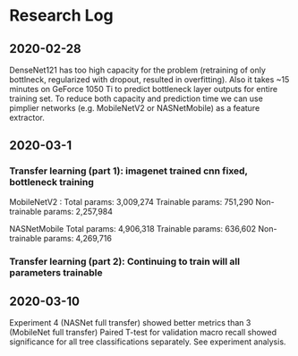 # Research Log

## 2020-02-28

DenseNet121 has too high capacity for the problem (retraining of only bottlneck, regularized with dropout, resulted in overfitting). Also it takes ~15 minutes on GeForce 1050 Ti to predict bottleneck layer outputs for entire training set. To reduce both capacity and prediction time we can use pimplier networks (e.g. MobileNetV2 or NASNetMobile) as a feature extractor.

## 2020-03-1

### Transfer learning (part 1): imagenet trained cnn fixed, bottleneck training

MobileNetV2 :
Total params: 3,009,274
Trainable params: 751,290
Non-trainable params: 2,257,984

NASNetMobile
Total params: 4,906,318
Trainable params: 636,602
Non-trainable params: 4,269,716

### Transfer learning (part 2): Continuing to train will all parameters trainable

## 2020-03-10

Experiment 4 (NASNet full transfer) showed better metrics than 3 (MobileNet full transfer)
Paired T-test for validation macro recall showed significance for all tree classifications separately.
See experiment analysis.

